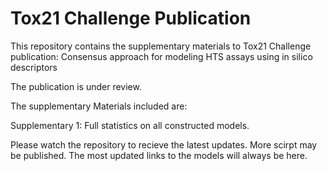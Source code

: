 # Tox21 Challenge Publication

This repository contains the supplementary materials to Tox21 Challenge publication: Consensus approach for modeling HTS assays using in silico descriptors

The publication is under review.

The supplementary Materials included are:

Supplementary 1: Full statistics on all constructed models.

Please watch the repository to recieve the latest updates. More scirpt may be published. The most updated links to the models will always be here.
